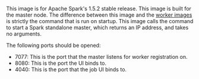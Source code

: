 This image is for Apache Spark's 1.5.2 stable release. This image is built for
the master node. The difference between this image and the [worker
images](../apache-spark-worker/README.md) is strictly the command that is run
on startup. This image calls the command to start a Spark standalone master,
which returns an IP address, and takes no arguments.

The following ports should be opened:

* 7077: This is the port that the master listens for worker registration on.
* 8080: This is the port the UI binds to.
* 4040: This is the port that the job UI binds to.
